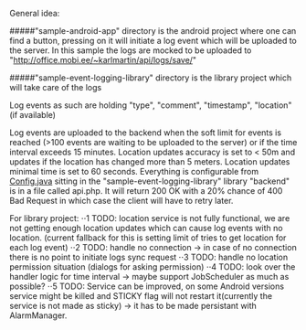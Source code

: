 General idea:

#####"sample-android-app" directory
is the android project where one can find a button, pressing on it will initiate a log event which will be uploaded to the server. In this sample the logs are mocked to be uploaded to "http://office.mobi.ee/~karlmartin/api/logs/save/"

#####"sample-event-logging-library" directory
is the library project which will take care of the logs

Log events as such are holding "type", "comment", "timestamp", "location" (if available)

Log events are uploaded to the backend  when the soft limit for events is reached (>100 events are waiting to be uploaded to the server) or if the time interval exceeds 15 minutes. Location updates accuracy is set to < 50m and updates if the location has changed more than 5 meters. Location updates minimal time is set to 60 seconds.
Everything is configurable from [Config.java](/sample-event-logging-library/src/main/java/mobi/lab/sample_event_logging_library/Config.java) sitting in the "sample-event-logging-library" library
"backend" is in a file called api.php. It will return 200 OK with a 20% chance of 400 Bad Request in which case the client will have to retry later.

For library project:
⋅⋅1 TODO: location service is not fully functional, we are not getting enough location updates which can cause log events with no location. (current fallback for this is setting limit of tries to get location for each log event)
⋅⋅2 TODO: handle no connection -> in case of no connection there is no point to initiate logs sync request
⋅⋅3 TODO: handle no location permission situation (dialogs for asking permission)
⋅⋅4 TODO: look over the handler logic for time interval -> maybe support JobScheduler as much as possible?
⋅⋅5 TODO: Service can be improved, on some Android versions service might be killed and STICKY flag will not restart it(currently the service is not made as sticky) -> it has to be made persistant with AlarmManager.
